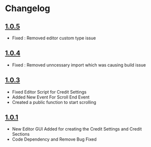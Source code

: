 # Changelog


## [1.0.5](2024-08-23)

 - Fixed : Removed editor custom type issue



## [1.0.4](2024-01-29)

 - Fixed : Removed unncessary import which was causing build issue



## [1.0.3](2024-01-10)

 - Fixed Editor Script for Credit Settings
 - Added New Event For Scroll End Event
 - Created a public function to start scrolling


 


## [1.0.1](2023-11-14)

 - New Editor GUI Added for creating the Credit Settings and Credit Sections
 - Code Dependency and Remove Bug Fixed
